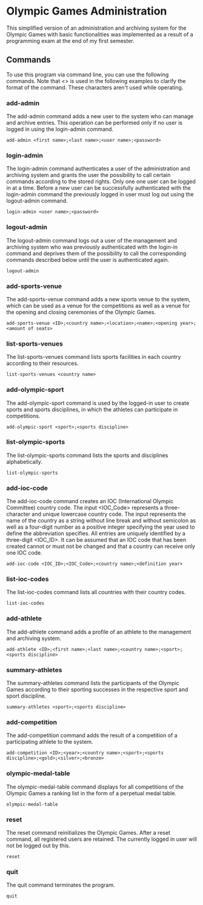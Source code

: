 # Olympic Games Administration

This simplified version of an administration and archiving system for the Olympic Games with basic functionalities was implemented as a result of a programming exam at the end of my first semester.

## Commands

To use this program via command line, you can use the following commands. Note that <> is used in the following examples to clarify the format of the command. These characters aren't used while operating.

### add-admin

The add-admin command adds a new user to the system who can manage and archive entries. This operation can be performed only if no user is logged in using the login-admin command.

`add-admin <first name>;<last name>;<user name>;<password>`

### login-admin

The login-admin command authenticates a user of the administration and archiving system and grants the user the possibility to call certain commands according to the stored rights. Only one one user can be logged in at a time. Before a new user can be successfully authenticated with the login-admin command the previously logged in user must log out using the logout-admin command.

`login-admin <user name>;<password>`

### logout-admin

The logout-admin command logs out a user of the management and archiving system who was previously authenticated with the login-in command and deprives them of the possibility to call the corresponding commands described below until the user is authenticated again.

`logout-admin`

### add-sports-venue

The add-sports-venue command adds a new sports venue to the system, which can be used as a venue for the competitions as well as a venue for the opening and closing ceremonies of the Olympic Games.

`add-sports-venue <ID>;<country name>;<location>;<name>;<opening year>;<amount of seats>`

### list-sports-venues

The list-sports-venues command lists sports facilities in each country according to their resources.

`list-sports-venues <country name>`

### add-olympic-sport

The add-olympic-sport command is used by the logged-in user to create sports and sports disciplines, in which the athletes can participate in competitions.

`add-olympic-sport <sport>;<sports discipline>`

### list-olympic-sports

The list-olympic-sports command lists the sports and disciplines alphabetically.

`list-olympic-sports`

### add-ioc-code

The add-ioc-code command creates an IOC (International Olympic Committee) country code. The input <IOC_Code> represents a three-character and unique lowercase country code. The input <country name> represents the name of the country as a string without line break and without semicolon as well as <definition year> a four-digit number as a positive integer specifying the year used to define the abbreviation specifies. All entries are uniquely identified by a three-digit <IOC_ID>. It can be assumed that an IOC code that has been created cannot or must not be changed and that a country can receive only one IOC code.

`add-ioc-code <IOC_ID>;<IOC_Code>;<country name>;<definition year>`

### list-ioc-codes

The list-ioc-codes command lists all countries with their country codes.

`list-ioc-codes`

### add-athlete

The add-athlete command adds a profile of an athlete to the management and archiving system.

`add-athlete <ID>;<first name>;<last name>;<country name>;<sport>;<sports discipline>`

### summary-athletes

The summary-athletes command lists the participants of the Olympic Games according to their sporting successes in the respective sport and sport discipline.

`summary-athletes <sport>;<sports discipline>`

### add-competition

The add-competition command adds the result of a competition of a participating athlete to the system.

`add-competition <ID>;<year>;<country name>;<sport>;<sports discipline>;<gold>;<silver>;<bronze>`

### olympic-medal-table

The olympic-medal-table command displays for all competitions of the Olympic Games a ranking list in the form of a perpetual medal table.

`olympic-medal-table`

### reset

The reset command reinitializes the Olympic Games. After a reset command, all registered users are retained. The currently logged in user will not be logged out by this.

`reset`

### quit

The quit command terminates the program.

`quit`
